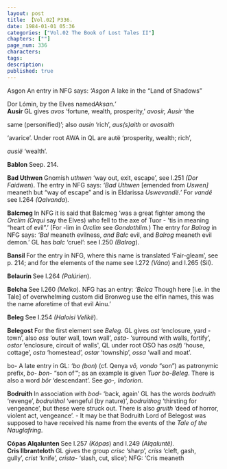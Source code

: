 ```yaml
---
layout: post
title: 【Vol.02】P336.
date: 1984-01-01 05:36
categories: ["Vol.02 The Book of Lost Tales II"]
chapters: [""]
page_num: 336
characters: 
tags: 
description: 
published: true
---
```


<p style="text-indent: 0;">
Asgon   An entry in NFG says: <I>‘Asgon</I> A lake in the “Land of Shadows”
</p>

Dor Lómin, by the Elves named<I>Aksan.’<BR></I><B>Ausir    </B>GL gives <I>avos</I> ‘fortune, wealth, prosperity,’ <I>avosir, Ausir</I> ‘the

same   (personified)’;   also   <I>ausin</I>   ‘rich’,   <I>aus(s)aith</I>   or   <I>avosaith</I>

‘avarice’. Under root AWA in QL are autë ‘prosperity, wealth; rich’,

<I>ausië</I> ‘wealth’.

<B>Bablon    </B>Seep. 214.

<B>Bad Uthwen </B>Gnomish <I>uthwen</I> ‘way out, exit, escape’, see I.251 <I>(Dor Faidwen</I>). The entry in NFG says: <I>‘Bad Uthwen</I> [emended from <I>Uswen]</I> meaneth but “way of escape” and is in Eldarissa <I>Uswevandë.’</I> For <I>vandë</I> see I.264 <I>(Qalvanda</I>).

<B>Balcmeg    </B>In NFG it is said that Balcmeg ‘was a great fighter among the <I>Orclim (Orqui</I> say the Elves) who fell to the axe of Tuor - 'tis in meaning “heart of evil”.’ (For -lim<I></I> in <I>Orclim</I> see <I>Gondothlim.</I>) The entry f<I>or Balrog</I> in NFG says: <I>‘Bal</I> meaneth evilness, <I>and Balc</I> evil, and <I>Balrog</I> meaneth evil demon.’ GL has <I>balc</I> ‘cruel’: see I.250 <I>(Balrog</I>).

<B>Bansil    </B>For the entry in NFG, where this name is translated ‘Fair-gleam’, see p. 214; and for the elements of the name see I.272 <I>(Vána</I>) and I.265 (Sil).

<B>Belaurin    </B>See I.264 <I>(Palúrien</I>).

<B>Belcha    </B>See I.260 <I>(Melko</I>). NFG has an entry: <I>‘Belca</I> Though here [i.e. in the Tale] of overwhelming custom did Bronweg use the elfin names, this was the name aforetime of that evil Ainu.’

<B>Beleg    </B>See I.254 <I>(Haloisi Velikë</I>).

<B>Belegost    </B>For the first element see <I>Beleg</I>. GL gives <I>ost</I> ‘enclosure, yard - town’, also <I>oss</I> ‘outer wall, town wall’, <I>osta-</I> ‘surround with walls, fortify’, <I>ostor</I> ‘enclosure, circuit of walls', QL under root OSO has <I>os(t</I>) ‘house, cottage’, <I>osta</I> ‘homestead’, <I>ostar</I> ‘township’, <I>ossa</I> ‘wall and moat’.

bo-    A late entry in GL: <I>‘bo (bon</I>) (cf. Qenya <I>vô, vondo</I> “son”) as patronymic prefix, <I>bo- bon-</I> “son of’”; as an example is given <I>Tuor bo-Beleg</I>. There is also a word <I>bôr</I> ‘descendant’. See <I>go-, Indorion</I>.

<B>Bodruith    </B>In association with <I>bod-</I> ‘back, again’ GL has the words <I>bodruith</I> ‘revenge’, <I>bodruithol</I> ‘vengeful (by nature)’, <I>bodruithog</I> ‘thirsting for vengeance’, but these were struck out. There is also <I>gruith</I> ‘deed of horror, violent act, vengeance’. - It may be that Bodruith Lord of Belegost was supposed to have received his name from the events of the <I>Tale of the Nauglafring</I>.

<B>Cópas Alqalunten    </B>See I.257 <I>(Kópas</I>) and I.249 <I>(Alqaluntë).<BR></I><B>Cris Ilbranteloth    </B>GL gives the group <I>crisc</I> ‘sharp’, <I>criss</I> ‘cleft, gash,<BR>gully’, <I>crist</I> ‘knife’, <I>crista-</I> ‘slash, cut, slice’; NFG: ‘Cris meaneth

